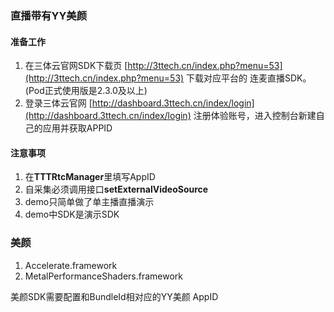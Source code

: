 ### 直播带有YY美颜

#### 准备工作
1. 在三体云官网SDK下载页 [http://3ttech.cn/index.php?menu=53](http://3ttech.cn/index.php?menu=53) 下载对应平台的 连麦直播SDK。(Pod正式使用版是2.3.0及以上)
2. 登录三体云官网 [http://dashboard.3ttech.cn/index/login](http://dashboard.3ttech.cn/index/login) 注册体验账号，进入控制台新建自己的应用并获取APPID

#### 注意事项

1. 在**TTTRtcManager**里填写AppID
2. 自采集必须调用接口**setExternalVideoSource**
3. demo只简单做了单主播直播演示
4. demo中SDK是演示SDK


### 美颜

1. Accelerate.framework
2. MetalPerformanceShaders.framework


美颜SDK需要配置和BundleId相对应的YY美颜 AppID



